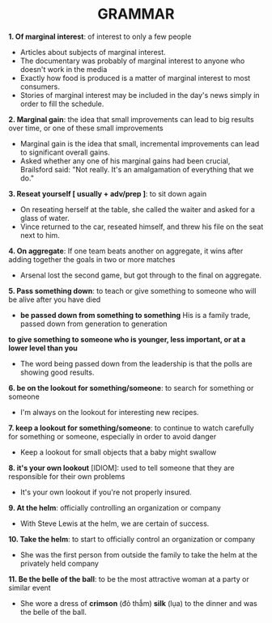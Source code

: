 <h1 align="center"><strong>GRAMMAR</strong></h1>

**1. Of marginal interest**: of interest to only a few people
- Articles about subjects of marginal interest.
- The documentary was probably of marginal interest to anyone who doesn't work in the media
- Exactly how food is produced is a matter of marginal interest to most consumers.
- Stories of marginal interest may be included in the day's news simply in order to fill the schedule.

**2. Marginal gain**: the idea that small improvements can lead to big results over time, or one of these small improvements
- Marginal gain is the idea that small, incremental improvements can lead to significant overall gains.
- Asked whether any one of his marginal gains had been crucial, Brailsford said: "Not really. It's an amalgamation of everything that we do."

**3. Reseat yourself [ usually + adv/prep ]**: to sit down again
- On reseating herself at the table, she called the waiter and asked for a glass of water.
- Vince returned to the car, reseated himself, and threw his file on the seat next to him.

**4. On aggregate**: If one team beats another on aggregate, it wins after adding together the goals in two or more matches
- Arsenal lost the second game, but got through to the final on aggregate.

**5. Pass something down**: to teach or give something to someone who will be alive after you have died
- **be passed down from something to something** His is a family trade, passed down from generation to generation

**to give something to someone who is younger, less important, or at a lower level than you**
- The word being passed down from the leadership is that the polls are showing good results.

**6. be on the lookout for something/someone**: to search for something or someone
- I'm always on the lookout for interesting new recipes.

**7. keep a lookout for something/someone**: to continue to watch carefully for something or someone, especially in order to avoid danger
- Keep a lookout for small objects that a baby might swallow

**8. it's your own lookout** [IDIOM]:  used to tell someone that they are responsible for their own problems
- It's your own lookout if you're not properly insured.

**9. At the helm**: officially controlling an organization or company
- With Steve Lewis at the helm, we are certain of success.

**10. Take the helm**: to start to officially control an organization or company
- She was the first person from outside the family to take the helm at the privately held company

**11. Be the belle of the ball**: to be the most attractive woman at a party or similar event
- She wore a dress of **crimson** (đỏ thẫm) **silk** (lụa) to the dinner and was the belle of the ball.